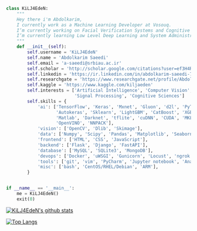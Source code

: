 ```python
class KiLJ4EdeN:
    """
    Hey there i'm Abdolkarim,
    I currently work as a Machine Learning Developer at Vosouq.
    I’m currently working on Facial Verification Systems and Cognitive Sciences.
    I’m currently learning Low Level Deep Learning and System Administration.
    """
    def __init__(self):
        self.username = 'KiLJ4EdeN'
        self.name = 'Abdolkarim Saeedi'
        self.email = 'a-saeedi@srbiau.ac.ir'
        self.scholar = 'http://scholar.google.com/citations?user=ef3H4RAAAAAJ&hl=en'
        self.linkedin = 'https://ir.linkedin.com/in/abdolkarim-saeedi-7b0699194'
        self.researchgate = 'https://www.researchgate.net/profile/Abdolkarim_Saeedi'
        self.kaggle = 'https://www.kaggle.com/kiljaeden'
        self.interests = ['Artificial Intelligence', 'Computer Vision',
                          'Signal Processing', 'Cognitive Sciences']
        self.skills = {
            'ai': ['TensorFlow', 'Keras', 'Mxnet', 'Gluon', 'd2l', 'PyTorch',
                   'Autokeras', 'Sklearn', 'LightGBM', 'CatBoost', 'XGBoost',
                   'Matlab', 'Darknet', 'tflite', 'cuDNN', 'CUDA', 'MKL',
                   'OpenVINO', 'NNPACK'],
            'vision': ['OpenCV', 'Dlib', 'Skimage'],
            'data': ['Numpy', 'Scipy', 'Pandas', 'Matplotlib', 'Seaborn'],
            'frontend': ['HTML', 'CSS', 'JavaScript'],
            'backend': ['Flask', 'Django', 'FastAPI'],
            'database': ['MySQL', 'SQLite3', 'MongoDB'],
            'devops': ['Docker', 'uWSGI', 'Gunicorn', 'Locust', 'ngrok'],
            'tools': ['git', 'vim', 'PyCharm', 'Jupyter notebook', 'Anaconda'],
            'misc': ['bash', 'CentOS/RHEL/Debian', 'ARM'],
        }


if __name__ == '__main__':
    me = KiLJ4EdeN()
    exit(0)
```


[![KiLJ4EdeN's github stats](https://github-readme-stats.vercel.app/api?username=KiLJ4EdeN&theme=merko)](https://github-readme-stats.vercel.app/api?username=KiLJ4EdeN&theme=merko)

 
[![Top Langs](https://github-readme-stats.vercel.app/api/top-langs/?username=KiLJ4EdeN&hide=jupyter%20notebook&theme=merko&langs_count=10&layout=compact)](https://github-readme-stats.vercel.app/api/top-langs/?username=KiLJ4EdeN&hide=jupyter%20notebook&theme=merko&langs_count=10&layout=compact)
